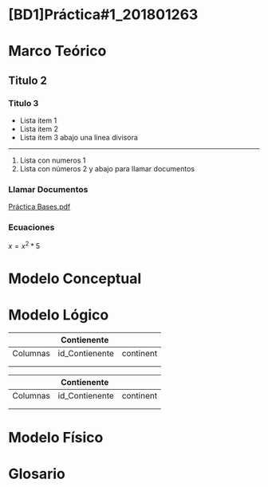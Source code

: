 # [BD1]Práctica#1_201801263

# Marco Teórico

## Titulo 2

### Titulo 3

- Lista item 1
- Lista item 2
- Lista item 3 abajo una linea divisora

---

1. Lista con numeros 1
2. Lista con números 2 y abajo para llamar documentos

### Llamar Documentos

[Práctica Bases.pdf](%5BBD1%5DPra%CC%81ctica#1_201801263%2048a25974ba1b465dbf2db1f991952c2e/Prctica_Bases.pdf)

### Ecuaciones

$x=x^2 *5$

# Modelo Conceptual

# Modelo Lógico

<table class="tg">
<thead>
  <tr>
    <th class="tg-c3ow" colspan="3">Contienente</th>
  </tr>
</thead>
<tbody>
  <tr>
    <td class="tg-0pky">Columnas</td>
    <td class="tg-0pky">id_Contienente</td>
    <td class="tg-0lax">continent</td>
  </tr>
  <tr>
    <td class="tg-0pky"></td>
    <td class="tg-0pky"></td>
    <td class="tg-0lax"></td>
  </tr>
  <tr>
    <td class="tg-0pky"></td>
    <td class="tg-0pky"></td>
    <td class="tg-0lax"></td>
  </tr>
</tbody>
</table>

<table class="tg">
<thead>
  <tr>
    <th class="tg-c3ow" colspan="3">Contienente</th>
  </tr>
</thead>
<tbody>
  <tr>
    <td class="tg-0pky">Columnas</td>
    <td class="tg-0pky">id_Contienente</td>
    <td class="tg-0lax">continent</td>
  </tr>
  <tr>
    <td class="tg-0pky"></td>
    <td class="tg-0pky"></td>
    <td class="tg-0lax"></td>
  </tr>
  <tr>
    <td class="tg-0pky"></td>
    <td class="tg-0pky"></td>
    <td class="tg-0lax"></td>
  </tr>
</tbody>
</table>

# Modelo Físico

# Glosario